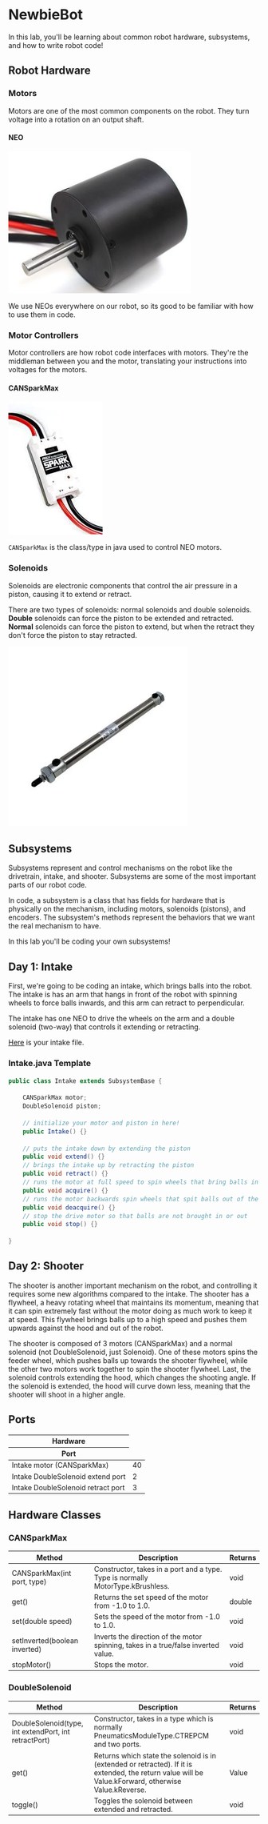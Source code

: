 # NewbieBot

In this lab, you'll be learning about common robot hardware, subsystems, and how to write robot code!

## Robot Hardware

### Motors

Motors are one of the most common components on the robot. They turn voltage into a rotation on an output shaft.

#### NEO

![NEO Motor](images/neo.jpg)

We use NEOs everywhere on our robot, so its good to be familiar with how to use them in code.
### Motor Controllers

Motor controllers are how robot code interfaces with motors. They're the middleman between you and the motor, translating your instructions into voltages for the motors.

#### CANSparkMax

![CANSparkMax](images/cansparkmax.jpg)

`CANSparkMax` is the class/type in java used to control NEO motors.

### Solenoids

Solenoids are electronic components that control the air pressure in a piston, causing it to extend or retract.

There are two types of solenoids: normal solenoids and double solenoids. <b>Double</b> solenoids can force the piston to be extended and retracted. <b>Normal</b> solenoids can force the piston to extend, but when the retract they don't force the piston to stay retracted.

![piston](images/piston.webp)

## Subsystems

Subsystems represent and control mechanisms on the robot like the drivetrain, intake, and shooter. Subsystems are some of the most important parts of our robot code.

In code, a subsystem is a class that has fields for hardware that is physically on the mechanism, including motors, solenoids (pistons), and encoders. The subsystem's methods represent the behaviors that we want the real mechanism to have.

In this lab you'll be coding your own subsystems!

## Day 1: Intake

First, we're going to be coding an intake, which brings balls into the robot. The intake is has an arm that hangs in front of the robot with spinning wheels to force balls inwards, and this arm can retract to perpendicular.

The intake has one NEO to drive the wheels on the arm and a double solenoid (two-way) that controls it extending or retracting.

[Here](src/main/java/com/stuypulse/robot/subsystems/Intake.java) is your intake file.

### Intake.java Template

```java
public class Intake extends SubsystemBase {

    CANSparkMax motor;
    DoubleSolenoid piston;
    
    // initialize your motor and piston in here!
    public Intake() {}
    
    // puts the intake down by extending the piston
    public void extend() {}
    // brings the intake up by retracting the piston
    public void retract() {}
    // runs the motor at full speed to spin wheels that bring balls in the robot
    public void acquire() {}
    // runs the motor backwards spin wheels that spit balls out of the robot
    public void deacquire() {}
    // stop the drive motor so that balls are not brought in or out
    public void stop() {}
    
}
```

## Day 2: Shooter

The shooter is another important mechanism on the robot, and controlling it requires some new algorithms compared to the intake. The shooter has a flywheel, a heavy rotating wheel that maintains its momentum, meaning that it can spin extremely fast without the motor doing as much work to keep it at speed. This flywheel brings balls up to a high speed and pushes them upwards against the hood and out of the robot.

The shooter is composed of 3 motors (CANSparkMax) and a normal solenoid (not DoubleSolenoid, just Solenoid). One of these motors spins the feeder wheel, which pushes balls up towards the shooter flywheel, while the other two motors work together to spin the shooter flywheel. Last, the solenoid controls extending the hood, which changes the shooting angle. If the solenoid is extended, the hood will curve down less, meaning that the shooter will shoot in a higher angle.

## Ports

<table>
    <thead>
        <tr>
            <th>Hardware</tr>
            <th>Port</tr>
        </tr>
    </thead>
    <tbody>
        <tr>
            <td>Intake motor (CANSparkMax)</td>
            <td>40</td>
        </tr>
        <tr>
            <td>Intake DoubleSolenoid extend port</td>
            <td>2</td>
        </tr>
        <tr>
            <td>Intake DoubleSolenoid retract port</td>
            <td>3</td>
        </tr>
    </tbody>
</table>

## Hardware Classes

### CANSparkMax

<table>
    <thead>
        <tr>
            <th>Method</th>
            <th>Description</th>
            <th>Returns</th>
        </tr>
    </thead>
    <tbody>
        <tr>
            <td>CANSparkMax(int port, type)</td>
            <td>Constructor, takes in a port and a type. Type is normally MotorType.kBrushless.</td>
            <td>void</td>
        </tr>
        <tr>
            <td>get()</td>
            <td>Returns the set speed of the motor from -1.0 to 1.0.</td>
            <td>double</td>
        </tr>
        <tr>
            <td>set(double speed)</td>
            <td>Sets the speed of the motor from -1.0 to 1.0.</td>
            <td>void</td>
        </tr>
        <tr>
            <td>setInverted(boolean inverted)</td>
            <td>Inverts the direction of the motor spinning, takes in a true/false inverted value.</td>
            <td>void</td>
        </tr>
        <!-- <tr>
            <td>setVoltage(volts)</td>
            <td>Sets the voltage of the motor directly, usually between -12.0 and 12.0 volts.</td>
            <td>void</td>
        </tr> -->
        <tr>
            <td>stopMotor()</td>
            <td>Stops the motor.</td>
            <td>void</td>
        </tr>
    </tbody>
</table>

### DoubleSolenoid

<table>
    <thead>
        <tr>
            <th>Method</th>
            <th>Description</th>
            <th>Returns</th>
        </tr>
    </thead>
    <tbody>
        <tr>
            <td>DoubleSolenoid(type, int extendPort, int retractPort)</td>
            <td>Constructor, takes in a type which is normally PneumaticsModuleType.CTREPCM and two ports.</td>
            <td>void</td>
        </tr>
        <tr>
            <td>get()</td>
            <td>Returns which state the solenoid is in (extended or retracted). If it is extended, the return value will be Value.kForward, otherwise Value.kReverse.</td>
            <td>Value</td>
        </tr>
        <tr>
            <td>toggle()</td>
            <td>Toggles the solenoid between extended and retracted.</td>
            <td>void</td>
        </tr>
    </tbody>
</table>
